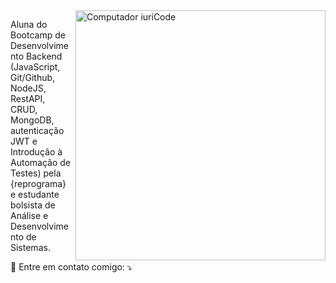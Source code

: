 <img src="https://raw.githubusercontent.com/MicaelliMedeiros/micaellimedeiros/master/image/computer-illustration.png" min-width="400px" max-width="400px" width="400px" align="right" alt="Computador iuriCode">

<p align="left"> 
Aluna do Bootcamp de Desenvolvimento Backend (JavaScript, Git/Github, NodeJS, RestAPI, CRUD, MongoDB, autenticação JWT e Introdução à Automação de Testes) pela {reprograma} e estudante bolsista de Análise e Desenvolvimento de Sistemas.
</p>

<p align="left">
  💌 Entre em contato comigo: ⤵️
</p>
